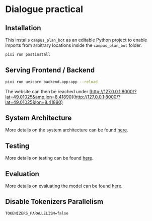 # Dialogue practical

## Installation

This installs `campus_plan_bot` as an editable Python project to enable imports from arbitrary locations inside the `campus_plan_bot` folder.

```bash
pixi run postinstall
```

## Serving Frontend / Backend

```bash
pixi run uvicorn backend.app:app --reload
```

The website can then be reached under [http://127.0.0.1:8000/?lat=49.01025&amp;lon=8.41890](http://127.0.0.1:8000/?lat=49.01025&lon=8.41890)

## System Architecture


More details on the system architecture can be found [here](PLANNING.md).

## Testing

More details on testing can be found [here](TESTING.md).

## Evaluation

More details on evaluating the model can be found [here](EVALUATION.md).


## Disable Tokenizers Parallelism

```
TOKENIZERS_PARALLELISM=false
```
